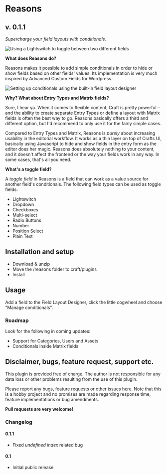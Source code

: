 # Reasons 
## v. 0.1.1

_Supercharge your field layouts with conditionals._  

![Using a Lightswitch to toggle between two different fields](http://g.recordit.co/nYxQIkpK0j.gif)

**What does Reasons do?**  

Reasons makes it possible to add simple conditionals in order to hide or show fields based on other fields' values. Its implementation is very much inspired by Advanced Custom Fields for Wordpress.

![Setting up conditionals using the built-in field layout designer](http://g.recordit.co/R7Ti1xpL9Q.gif)

**Why? What about Entry Types and Matrix fields?**

Sure, I hear ya. When it comes to flexible content, Craft is pretty powerful – and the ability to create separate Entry Types or define a layout with Matrix fields is often the best way to go. Reasons basically offers a third and different option, but I'd recommend to only use it for the fairly simple cases.  

Compared to Entry Types and Matrix, Reasons is _purely_ about increasing usability in the editorial workflow. It works as a thin layer on top of Crafts UI, basically using Javascript to hide and show fields in the entry form as the editor does her magic. Reasons does absolutely nothing to your content, and it doesn't affect the frontend or the way your fields work in any way. In some cases, that's all you need.

**What's a toggle field?**

A _toggle field_ in Reasons is a field that can work as a value source for another field's conditionals. The following field types can be used as toggle fields:  
* Lightswitch
* Dropdown
* Checkboxes
* Multi-select
* Radio Buttons
* Number
* Position Select
* Plain Text

## Installation and setup

* Download & unzip
* Move the /reasons folder to craft/plugins
* Install

## Usage

Add a field to the Field Layout Designer, click the little cogwheel and choose "Manage conditionals".

### Roadmap

Look for the following in coming updates:

* Support for Categories, Users and Assets
* Conditionals inside Matrix fields

## Disclaimer, bugs, feature request, support etc.

This plugin is provided free of charge. The author is not responsible for any data loss or other problems resulting from the use of this plugin.  

Please report any bugs, feature requests or other issues [here](https://github.com/mmikkel/Reasons-Craft/issues). Note that this is a hobby project and no promises are made regarding response time, feature implementations or bug amendments.  

**Pull requests are very welcome!**

### Changelog

#### 0.1.1

* Fixed _undefined index_ related bug

#### 0.1

* Initial public release